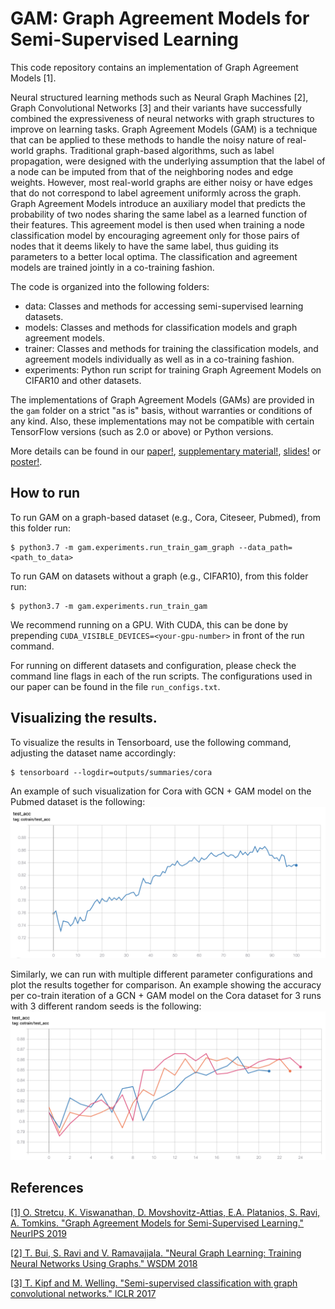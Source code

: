 # GAM: Graph Agreement Models for Semi-Supervised Learning

This code repository contains an implementation of Graph Agreement Models [1].

Neural structured learning methods such as Neural Graph Machines [2], Graph
Convolutional Networks [3] and their variants have successfully combined the
expressiveness of neural networks with graph structures to improve on learning
tasks. Graph Agreement Models (GAM) is a technique that can be applied to these
methods to handle the noisy nature of real-world graphs. Traditional graph-based
algorithms, such as label propagation, were designed with the underlying
assumption that the label of a node can be imputed from that of the neighboring
nodes and edge weights. However, most real-world graphs are either noisy or have
edges that do not correspond to label agreement uniformly across the graph.
Graph Agreement Models introduce an auxiliary model that predicts the
probability of two nodes sharing the same label as a learned function of their
features. This agreement model is then used when training a node classification
model by encouraging agreement only for those pairs of nodes that it deems
likely to have the same label, thus guiding its parameters to a better local
optima. The classification and agreement models are trained jointly in a
co-training fashion.

The code is organized into the following folders:

*   data: Classes and methods for accessing semi-supervised learning datasets.
*   models: Classes and methods for classification models and graph agreement
    models.
*   trainer: Classes and methods for training the classification models, and
    agreement models individually as well as in a co-training fashion.
*   experiments: Python run script for training Graph Agreement Models on
    CIFAR10 and other datasets.

The implementations of Graph Agreement Models (GAMs) are provided in the `gam`
folder on a strict "as is" basis, without warranties or conditions of any kind.
Also, these implementations may not be compatible with certain TensorFlow
versions (such as 2.0 or above) or Python versions.

More details can be found in our [paper!](https://papers.nips.cc/paper/9076-graph-agreement-models-for-semi-supervised-learning.pdf),
[supplementary material!](https://papers.nips.cc/paper/9076-graph-agreement-models-for-semi-supervised-learning-supplemental.zip),
[slides!](https://drive.google.com/open?id=1tWEMoyrbLnzfSfTfYFi9eWgZWaPKF3Uu) or [poster!](https://drive.google.com/file/d/1BZNR4B-xM41hdLLqx4mLsQ4KKJOhjgqV/view).
 
## How to run

To run GAM on a graph-based dataset (e.g., Cora, Citeseer, Pubmed), from this
folder run: 
```
$ python3.7 -m gam.experiments.run_train_gam_graph --data_path=<path_to_data>
```

To run GAM on datasets without a graph (e.g., CIFAR10), from this folder run:
```
$ python3.7 -m gam.experiments.run_train_gam
```

We recommend running on a GPU. With CUDA, this can be done by prepending
`CUDA_VISIBLE_DEVICES=<your-gpu-number>` in front of the run command.

For running on different datasets and configuration, please check the command
line flags in each of the run scripts. The configurations used in our
paper can be found in the file `run_configs.txt`.


## Visualizing the results.

To visualize the results in Tensorboard, use the following command, adjusting
the dataset name accordingly:
```
$ tensorboard --logdir=outputs/summaries/cora
```

An example of such visualization for Cora with GCN + GAM model on the Pubmed
dataset is the following:
![Tensorboard plot](gam_gcn_pubmed.png?raw=true "GCN + GAM on Pubmed")

Similarly, we can run with multiple different parameter configurations and 
plot the results together for comparison. An example showing the accuracy 
per co-train iteration of a GCN + GAM model on the Cora dataset for 3 runs
with 3 different random seeds is the following:
![Tensorboard plot](gam_gcn_cora_multiple_seeds.png?raw=true "GCN + GAM on Cora")


## References

[[1] O. Stretcu, K. Viswanathan, D. Movshovitz-Attias, E.A. Platanios, S. Ravi,
A. Tomkins. "Graph Agreement Models for Semi-Supervised Learning." NeurIPS
2019](https://papers.nips.cc/paper/9076-graph-agreement-models-for-semi-supervised-learning)

[[2] T. Bui, S. Ravi and V. Ramavajjala. "Neural Graph Learning: Training Neural
Networks Using Graphs." WSDM 2018](https://ai.google/research/pubs/pub46568.pdf)

[[3] T. Kipf and M. Welling. "Semi-supervised classification with graph
convolutional networks." ICLR 2017](https://arxiv.org/pdf/1609.02907.pdf)
